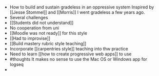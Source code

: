 - How to build and sustain gradeless in an oppressive system
  Inspired by [[Jesse Stommel]] and [[Morris]] I went gradeless a few years ago.
- Several challenges
- [[Students did not understand]]
- No cooperation from uni
- [[Moodle was not ready]] for this style
- [[Had to improvise]]
- [[Build mastery rubric style teaching]]
- Incorporate [[carpentries style]] teaching into thw practice
- Need to learn [[how to create progressive web apps]] to use
- #thoughts It makes no sense to use the Mac OS or Windows app for logseq
-